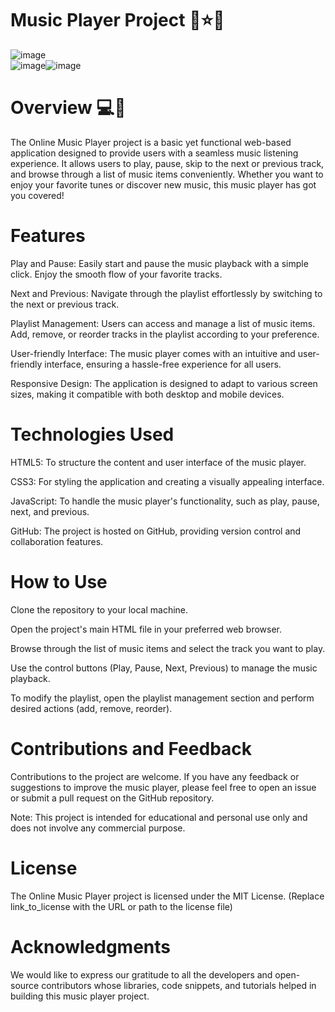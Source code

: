 # Music Player Project 🤖⭐✅
![image](https://github.com/Kaisama/Music_Player/assets/109125241/9ea73867-4668-4700-8cd0-6b5547bfa293)  
![image](https://github.com/Kaisama/Music_Player/assets/109125241/660feca3-0232-4b48-aecf-a75420b38e3b)![image](https://github.com/Kaisama/Music_Player/assets/109125241/1172a8d4-18ff-472c-80c3-8b332217c0a2)




# Overview 💻📰
The Online Music Player project is a basic yet functional web-based application designed to provide users with a seamless music listening experience. It allows users to play, pause, skip to the next or previous track, and browse through a list of music items conveniently. Whether you want to enjoy your favorite tunes or discover new music, this music player has got you covered!

# Features
Play and Pause: Easily start and pause the music playback with a simple click. Enjoy the smooth flow of your favorite tracks.

Next and Previous: Navigate through the playlist effortlessly by switching to the next or previous track.

Playlist Management: Users can access and manage a list of music items. Add, remove, or reorder tracks in the playlist according to your preference.

User-friendly Interface: The music player comes with an intuitive and user-friendly interface, ensuring a hassle-free experience for all users.

Responsive Design: The application is designed to adapt to various screen sizes, making it compatible with both desktop and mobile devices.

# Technologies Used
HTML5: To structure the content and user interface of the music player.

CSS3: For styling the application and creating a visually appealing interface.

JavaScript: To handle the music player's functionality, such as play, pause, next, and previous.

GitHub: The project is hosted on GitHub, providing version control and collaboration features.

# How to Use
Clone the repository to your local machine.

Open the project's main HTML file in your preferred web browser.

Browse through the list of music items and select the track you want to play.

Use the control buttons (Play, Pause, Next, Previous) to manage the music playback.

To modify the playlist, open the playlist management section and perform desired actions (add, remove, reorder).

# Contributions and Feedback
Contributions to the project are welcome. If you have any feedback or suggestions to improve the music player, please feel free to open an issue or submit a pull request on the GitHub repository.

Note: This project is intended for educational and personal use only and does not involve any commercial purpose.

# License
The Online Music Player project is licensed under the MIT License. (Replace link_to_license with the URL or path to the license file)

# Acknowledgments
We would like to express our gratitude to all the developers and open-source contributors whose libraries, code snippets, and tutorials helped in building this music player project.
